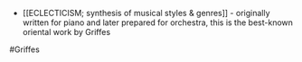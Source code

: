 - [[ECLECTICISM; synthesis of musical styles & genres]] - originally written for piano and later prepared for orchestra, this is the best-known oriental work by Griffes

#Griffes